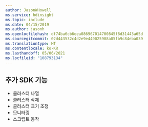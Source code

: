 ```yaml
---
author: JasonWHowell
ms.service: hdinsight
ms.topic: include
ms.date: 04/15/2019
ms.author: jasonh
ms.openlocfilehash: df74ba6cb6eea086967014700845f8d31443a65d
ms.sourcegitcommit: 02d443532c4d2e9e449025908a05fb9c84eba039
ms.translationtype: HT
ms.contentlocale: ko-KR
ms.lasthandoff: 05/06/2021
ms.locfileid: "108793134"
---
```

## <a name="additional-sdk-functionality"></a>추가 SDK 기능

* 클러스터 나열
* 클러스터 삭제
* 클러스터 크기 조정
* 모니터링
* 스크립트 동작
